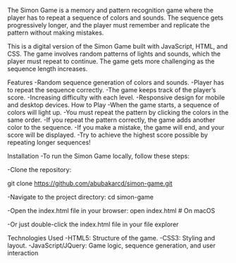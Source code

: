 The Simon Game is a memory and pattern recognition game where the player has to repeat a sequence of colors and sounds. The sequence gets progressively longer, and the player must remember and replicate the pattern without making mistakes.

This is a digital version of the Simon Game built with JavaScript, HTML, and CSS. The game involves random patterns of lights and sounds, which the player must repeat to continue. The game gets more challenging as the sequence length increases.

Features
-Random sequence generation of colors and sounds.
-Player has to repeat the sequence correctly.
-The game keeps track of the player’s score.
-Increasing difficulty with each level.
-Responsive design for mobile and desktop devices.
How to Play
-When the game starts, a sequence of colors will light up.
-You must repeat the pattern by clicking the colors in the same order.
-If you repeat the pattern correctly, the game adds another color to the sequence.
-If you make a mistake, the game will end, and your score will be displayed.
-Try to achieve the highest score possible by repeating longer sequences!

Installation
-To run the Simon Game locally, follow these steps:

-Clone the repository:

git clone https://github.com/abubakarcd/simon-game.git

-Navigate to the project directory: cd simon-game

-Open the index.html file in your browser:
open index.html # On macOS

-Or just double-click the index.html file in your file explorer

Technologies Used 
-HTML5: Structure of the game.
 -CSS3: Styling and layout.
  -JavaScript/JQuery: Game logic, sequence generation, and user interaction

